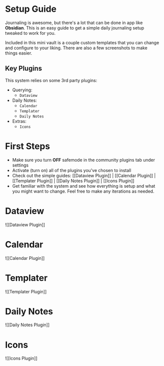# Setup Guide

Journaling is awesome, but there's a lot that can be done in app like **Obsidian**. This is an easy guide to get a simple daily journaling setup tweaked to work for you.

Included in this mini vault is a couple custom templates that you can change and configure to your liking. There are also a few screenshots to make things easier.

## Key Plugins

This system relies on some 3rd party plugins:

- Querying:
  - `Dataview`
- Daily Notes:
  - `Calendar`
  - `Templater`
  - `Daily Notes`
- Extras:
  - `Icons`

# First Steps

- Make sure you turn **OFF** safemode in the community plugins tab under settings
- Activate (turn on) all of the plugins you've chosen to install
- Check out the simple guides: [[Dataview Plugin]] | [[Calendar Plugin]] | [[Templater Plugin]] | [[Daily Notes Plugin]] | [[Icons Plugin]]
- Get familiar with the system and see how everything is setup and what you might want to change. Feel free to make any iterations as needed.

# Dataview

![[Dataview Plugin]]

# Calendar

![[Calendar Plugin]]

# Templater

![[Templater Plugin]]

# Daily Notes

![[Daily Notes Plugin]]

# Icons

![[Icons Plugin]]
